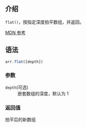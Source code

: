 ## 介绍

`flat()`，按指定深度拍平数组，并返回。

[MDN 参考](https://developer.mozilla.org/zh-CN/docs/Web/JavaScript/Reference/Global_Objects/Array/flat)

## 语法

```js
arr.flat([depth])
```

### 参数

<dl>
  <dt><code>depth</code>(可选)</dt>
  <dd>嵌套数组的深度，默认为 1</dd>
</dl>

### 返回值

拍平后的新数组
